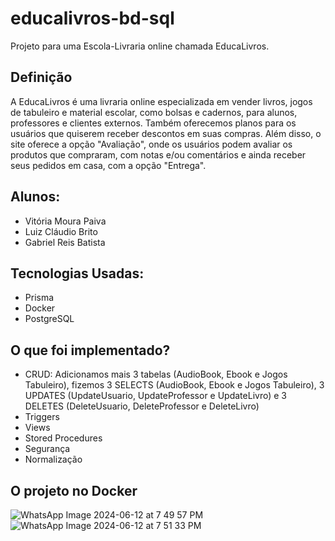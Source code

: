 # educalivros-bd-sql

Projeto para uma Escola-Livraria online chamada EducaLivros.

## Definição
A EducaLivros é uma livraria online especializada em vender livros, jogos de tabuleiro e material escolar, como bolsas e cadernos, para alunos, professores e clientes externos. Também oferecemos planos para os usuários que quiserem receber descontos em suas compras. Além disso, o site oferece a opção "Avaliação", onde os usuários podem avaliar os produtos que compraram, com notas e/ou comentários e ainda receber seus pedidos em casa, com a opção "Entrega".

## Alunos:
- Vitória Moura Paiva
- Luiz Cláudio Brito
- Gabriel Reis Batista

## Tecnologias Usadas:
- Prisma
- Docker
- PostgreSQL

## O que foi implementado?
- CRUD: Adicionamos mais 3 tabelas (AudioBook, Ebook e Jogos Tabuleiro), fizemos 3 SELECTS (AudioBook, Ebook e Jogos Tabuleiro), 3 UPDATES (UpdateUsuario, UpdateProfessor e UpdateLivro) e 3 DELETES (DeleteUsuario, DeleteProfessor e DeleteLivro)
- Triggers
- Views
- Stored Procedures
- Segurança
- Normalização

## O projeto no Docker
![WhatsApp Image 2024-06-12 at 7 49 57 PM](https://github.com/vitoria74/educalivros-bd-sql/assets/105817834/657fc2b6-d31d-4816-add9-ee4472a280a7)
![WhatsApp Image 2024-06-12 at 7 51 33 PM](https://github.com/vitoria74/educalivros-bd-sql/assets/105817834/b310cf11-5ed1-438b-ae82-4dbcbf217840)

